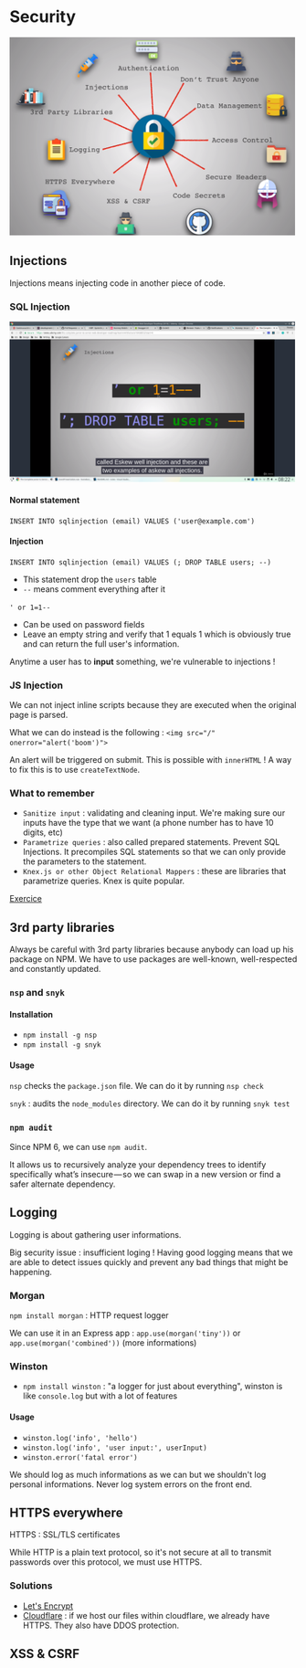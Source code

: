 # Security

<img src="star.png" width="500px">

## Injections

Injections means injecting code in another piece of code.

### SQL Injection

<img src="sql_injection.png" width="500px">

#### Normal statement

`INSERT INTO sqlinjection (email) VALUES ('user@example.com')`

#### Injection

`INSERT INTO sqlinjection (email) VALUES (; DROP TABLE users; --)` 

- This statement drop the `users` table
- `--` means comment everything after it

`' or 1=1--`

- Can be used on password fields
- Leave an empty string and verify that 1 equals 1 which is obviously true and can return the full user's information.

Anytime a user has to **input** something, we're vulnerable to injections !

### JS Injection

We can not inject inline scripts because they are executed when the original page is parsed.

What we can do instead is the following : `<img src="/" onerror="alert('boom')">`

An alert will be triggered on submit. This is possible with `innerHTML` ! A way to fix this is to use `createTextNode`.

### What to remember

- `Sanitize input` : validating and cleaning input. We're making sure our inputs have the type that we want (a phone number has to have 10 digits, etc)
- `Parametrize queries` : also called prepared statements. Prevent SQL Injections. It precompiles SQL statements so that we can only provide the parameters to the statement.
- `Knex.js or other Object Relational Mappers` : these are libraries that parametrize queries. Knex is quite popular.

[Exercice](https://www.hacksplaining.com/exercises/sql-injection#/start)

## 3rd party libraries

Always be careful with 3rd party libraries because anybody can load up his package on NPM. We have to use packages are well-known, well-respected and constantly updated.

### `nsp` and `snyk`

#### Installation

* `npm install -g nsp`
* `npm install -g snyk`

#### Usage

`nsp` checks the `package.json` file. We can do it by running `nsp check`

`snyk` : audits the `node_modules` directory. We can do it by running `snyk test`

### `npm audit`

Since NPM 6, we can use `npm audit`.

It allows us to recursively analyze your dependency trees to identify specifically what’s insecure — so we can swap in a new version or find a safer alternate dependency.

## Logging

Logging is about gathering user informations.

Big security issue : insufficient loging ! Having good logging means that we are able to detect issues quickly and prevent any bad things that might be happening.


### Morgan

`npm install morgan` : HTTP request logger

We can use it in an Express app : `app.use(morgan('tiny'))` or `app.use(morgan('combined'))` (more informations)

### Winston

- `npm install winston` : "a logger for just about everything", winston is like `console.log` but with a lot of features

#### Usage

- `winston.log('info', 'hello')`
- `winston.log('info', 'user input:', userInput)`
- `winston.error('fatal error')`

We should log as much informations as we can but we shouldn't log personal informations. Never log system errors on the front end.


## HTTPS everywhere

HTTPS : SSL/TLS certificates

While HTTP is a plain text protocol, so it's not secure at all to transmit passwords over this protocol, we must use HTTPS.

### Solutions

- [Let's Encrypt](https://letsencrypt.org/)
- [Cloudflare](https://www.cloudflare.com/) : if we host our files within cloudflare, we already have HTTPS. They also have DDOS protection.

## XSS & CSRF